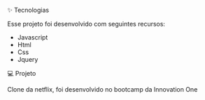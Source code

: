 ✨ Tecnologias

Esse projeto foi desenvolvido com seguintes recursos:

* Javascript
* Html
* Css
* Jquery

💻 Projeto

Clone da netflix, foi desenvolvido no bootcamp da Innovation One


